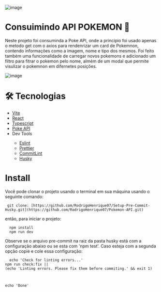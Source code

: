 
<div >
  
![image](https://github.com/RodrigoHenrique07/Pokemon-API/assets/99925589/8fd1257d-2179-4b09-8562-3c3665010e77)

</div>



# Consuimindo API POKEMON 🔄️

Neste projeto foi consuminda a Poke API, onde a princípio foi usado apenas o metodo get com o axios para rendenrizar um card de Pokemnon, contendo informações como a imagem, nome e tipo dos mesmos.
Foi feito também uma funcionalidade de carregar novos pokemons e adicionado um filtro para fitrar o pokemon pelo nome, almém de um modal que permite visulizar o pokemnon em difernetes posições.
 

![image](https://github.com/RodrigoHenrique07/Pokemon-API/assets/99925589/990c5478-aba8-43cb-b948-bea9cb093104)



# 🛠️ Tecnologias

<ul>
  <li>
    <a href='https://vitejs.dev/' target="_blank">Vite</a>
  </li>
  <li>
    <a href='https://react.dev/' target="_blank">React</a>
  </li>
  <li>
    <a href='https://www.typescriptlang.org/'>Typescript</a>
  </li>

 <li>
    <a href='https://pokeapi.co/'>Poke API</a>
  </li>
	
	
  
  <li>Dev Tools</li>

  <ul>
  <li>
    <a href='https://eslint.org/'>Eslint</a>
  </li>
  <li>
    <a href='https://prettier.io/'>Prettier</a>
  </li>
  <li>
    <a href='https://commitlint.js.org/#/'>CommitLint</a>
  </li>
  <li>
    <a href='https://typicode.github.io/husky/#/'>Husky</a>
  </li>
  
  </ul>

</ul>

# Install




Você pode clonar o projeto usando o terminal em sua máquina usando o seguinte comando:

  ```
   git clone: [https://github.com/RodrigoHenrique07/Setup-Pre-Commit-Husky.git](https://github.com/RodrigoHenrique07/Pokemon-API.git)
  
  ```

então, para iniciar o projeto:

  ``` 
    npm install
    npm run dev

  ```

Observe se o arquivo pre-commit na raiz da pasta husky está com a configuração abaixo ou se esta com 'npm test'. Caso esteja com a segunda opção copie e cole essa configuração:


```
  echo 'Check for linting errors...'
npm run check:fix || 
(echo 'Linting errors. Please fix them before commiting.' && exit 1)



echo 'Done'
```






